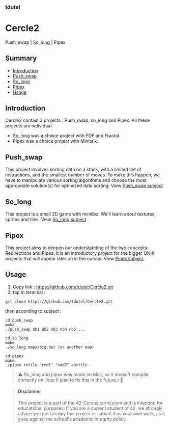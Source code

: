 ### tdutel
# Cercle2
Push_swap | So_long | Pipex

## Summary

- [Introduction](#introduction)
- [Push_swap](#pushswap)
- [So_long](#solong)
- [Pipex](#pipex)
- [Usage](#usage)

## Introduction <a name="introduction"></a>

Cercle2 contain 3 projects : Push_swap, so_long and Pipex. All these projects are individual.
- So_long was a choice project with FDF and Fractol.
- Pipex was a choice project with Minitalk.

## Push_swap <a name="pushswap"></a>

This project involves sorting data on a stack, with a limited set of instructions, and the smallest number of moves. To make this happen, we have to manipulate various sorting algorithms and choose the most appropriate solution(s) for optimized data sorting. View [Push_swap subject](https://github.com/tdutel/Cercle2/blob/main/push_swap/en.subject.pdf)

## So_long <a name="solong"></a>

This project is a small 2D game with minilibx. We'll learn about textures, sprites and tiles. View [So_long subject](https://github.com/tdutel/Cercle2/blob/main/so_long/en.subject.pdf)

## Pipex <a name="pipex"></a>

This project aims to deepen our understanding of the two concepts: Redirections and Pipes. It is an introductory project for the bigger UNIX projects that will appear later on in the cursus. View [Pipex subject](https://github.com/tdutel/Cercle2/blob/main/pipex/en.subject.pdf)

## Usage <a name="usage"></a>

1. Copy link : https://github.com/tdutel/Cercle2.git
2. tap in terminal :
```
git clone https://github.com/tdutel/Cercle2.git
```
then according to subject :

```
cd push_swap
make
./push_swap nb1 nb2 nb3 nb4 nb5 ...
```
```
cd so_long
make
./so_long maps/big.ber (or another map)
```
```
cd pipex
make
./pipex infile "cmd1" "cmd2" outfile
```

> ⚠️ So_long and pipex was made on Mac, so it doesn't compile correctly on linux (I plan to fix this in the future.) 🚧

> #### Disclaimer
> This project is a part of the 42-Cursus curriculum and is intended for educational purposes. If you are a current student of 42, we strongly advise you not to copy this project or submit it as your own work, as it goes against the school's academic integrity policy.
